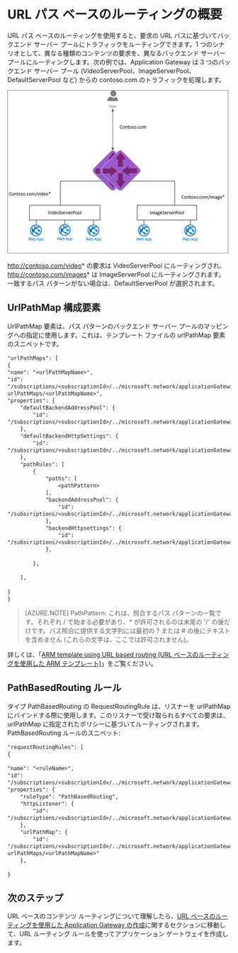 <properties
   pageTitle="URL ベースのコンテンツ ルーティングの概要 | Microsoft Azure"
   description="このページでは、Application Gateway URL ベースのコンテンツ ルーティング、UrlPathMap 構成、および PathBasedRouting ルールの概要を説明します。"
   documentationCenter="na"
   services="application-gateway"
   authors="joaoma"
   manager="carmonm"
   editor="tysonn"/>
<tags
   ms.service="application-gateway"
   ms.devlang="na"
   ms.topic="article"
   ms.tgt_pltfrm="na"
   ms.workload="infrastructure-services"
   ms.date="01/21/2016"
   ms.author="joaoma"/>

# URL パス ベースのルーティングの概要

URL パス ベースのルーティングを使用すると、要求の URL パスに基づいてバックエンド サーバー プールにトラフィックをルーティングできます。1 つのシナリオとして、異なる種類のコンテンツの要求を、異なるバックエンド サーバー プールにルーティングします。次の例では、Application Gateway は 3 つのバックエンド サーバー プール (VideoServerPool、ImageServerPool、DefaultServerPool など) からの contoso.com のトラフィックを処理します。

![imageURLroute](./media/application-gateway-url-route-overview/figure1.png)

http://contoso.com/video* の要求は VideoServerPool にルーティングされ、http://contoso.com/images* は ImageServerPool にルーティングされます。一致するパス パターンがない場合は、DefaultServerPool が選択されます。

## UrlPathMap 構成要素

UrlPathMap 要素は、パス パターンのバックエンド サーバー プールのマッピングへの指定に使用します。これは、テンプレート ファイルの urlPathMap 要素のスニペットです。

	"urlPathMaps": [
	{
    "name": "<urlPathMapName>",
    "id": "/subscriptions/<subscriptionId>/../microsoft.network/applicationGateways/<gatewayName>/ urlPathMaps/<urlPathMapName>",
    "properties": {
        "defaultBackendAddressPool": {
            "id": "/subscriptions/<subscriptionId>/../microsoft.network/applicationGateways/<gatewayName>/backendAddressPools/<poolName>"
        },
        "defaultBackendHttpSettings": {
            "id": "/subscriptions/<subscriptionId>/../microsoft.network/applicationGateways/<gatewayName>/backendHttpSettingsList/<settingsName>"
        },
        "pathRules": [
            {
                "paths": [
                    <pathPattern>
                ],
                "backendAddressPool": {
                    "id": "/subscriptions/<subscriptionId>/../microsoft.network/applicationGateways/<gatewayName>/backendAddressPools/<poolName2>"
                },
                "backendHttpsettings": {
                    "id": "/subscriptions/<subscriptionId>/../microsoft.network/applicationGateways/<gatewayName>/backendHttpsettingsList/<settingsName2>"
                },

            },

        ],

    }
	}
	

>[AZURE.NOTE] PathPattern: これは、照合するパス パターンの一覧です。それぞれ / で始まる必要があり、* が許可されるのは末尾の '/' の後だけです。パス照合に提供する文字列には最初の ? または # の後にテキストを含めません (これらの文字は、ここでは許可されません)。

詳しくは、「[ARM template using URL based routing (URL ベースのルーティングを使用した ARM テンプレート)](https://azure.microsoft.com/documentation/templates/201-application-gateway-url-path-based-routing)」をご覧ください。

## PathBasedRouting ルール

タイプ PathBasedRouting の RequestRoutingRule は、リスナーを urlPathMap にバインドする際に使用します。このリスナーで受け取られるすべての要求は、urlPathMap に指定されたポリシーに基づいてルーティングされます。PathBasedRouting ルールのスニペット:

	"requestRoutingRules": [
  	{

    "name": "<ruleName>",
    "id": "/subscriptions/<subscriptionId>/../microsoft.network/applicationGateways/<gatewayName>/requestRoutingRules/<ruleName>",
    "properties": {
        "ruleType": "PathBasedRouting",
        "httpListener": {
            "id": "/subscriptions/<subscriptionId>/../microsoft.network/applicationGateways/<gatewayName>/httpListeners/<listenerName>"
        },
        "urlPathMap": {
            "id": "/subscriptions/<subscriptionId>/../microsoft.network/applicationGateways/<gatewayName>/ urlPathMaps/<urlPathMapName>"
        },

    }
	
## 次のステップ 

URL ベースのコンテンツ ルーティングについて理解したら、[URL ベースのルーティングを使用した Application Gateway の作成](application-gateway-create-url-route-arm-ps.md)に関するセクションに移動して、URL ルーティング ルールを使ってアプリケーション ゲートウェイを作成します。

<!---HONumber=AcomDC_0224_2016-->